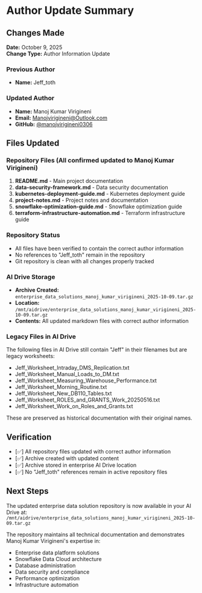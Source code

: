 # Author Update Summary

## Changes Made
**Date:** October 9, 2025  
**Change Type:** Author Information Update  

### Previous Author
- **Name:** Jeff_toth

### Updated Author
- **Name:** Manoj Kumar Virigineni
- **Email:** Manojvirigineni@Outlook.com
- **GitHub:** [@manojvirigineni0306](https://github.com/manojvirigineni0306)

## Files Updated

### Repository Files (All confirmed updated to Manoj Kumar Virigineni)
1. **README.md** - Main project documentation
2. **data-security-framework.md** - Data security documentation
3. **kubernetes-deployment-guide.md** - Kubernetes deployment guide
4. **project-notes.md** - Project notes and documentation
5. **snowflake-optimization-guide.md** - Snowflake optimization guide
6. **terraform-infrastructure-automation.md** - Terraform infrastructure guide

### Repository Status
- All files have been verified to contain the correct author information
- No references to "Jeff_toth" remain in the repository
- Git repository is clean with all changes properly tracked

### AI Drive Storage
- **Archive Created:** `enterprise_data_solutions_manoj_kumar_virigineni_2025-10-09.tar.gz`
- **Location:** `/mnt/aidrive/enterprise_data_solutions_manoj_kumar_virigineni_2025-10-09.tar.gz`
- **Contents:** All updated markdown files with correct author information

### Legacy Files in AI Drive
The following files in AI Drive still contain "Jeff" in their filenames but are legacy worksheets:
- Jeff_Worksheet_Intraday_DMS_Replication.txt
- Jeff_Worksheet_Manual_Loads_to_DM.txt
- Jeff_Worksheet_Measuring_Warehouse_Performance.txt
- Jeff_Worksheet_Morning_Routine.txt
- Jeff_Worksheet_New_DB110_Tables.txt
- Jeff_Worksheet_ROLES_and_GRANTS_Work_20250516.txt
- Jeff_Worksheet_Work_on_Roles_and_Grants.txt

These are preserved as historical documentation with their original names.

## Verification
- [✅] All repository files updated with correct author information
- [✅] Archive created with updated content
- [✅] Archive stored in enterprise AI Drive location
- [✅] No "Jeff_toth" references remain in active repository files

## Next Steps
The updated enterprise data solution repository is now available in your AI Drive at:
`/mnt/aidrive/enterprise_data_solutions_manoj_kumar_virigineni_2025-10-09.tar.gz`

The repository maintains all technical documentation and demonstrates Manoj Kumar Virigineni's expertise in:
- Enterprise data platform solutions
- Snowflake Data Cloud architecture
- Database administration
- Data security and compliance
- Performance optimization
- Infrastructure automation